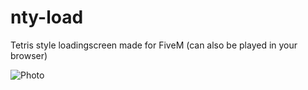 # nty-load
Tetris style loadingscreen made for FiveM (can also be played in your browser)

![Photo](https://media.discordapp.net/attachments/914110517977702410/959416469479899186/unknown.png?width=1350&height=676)
